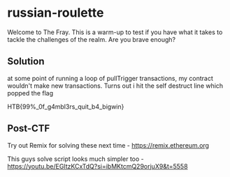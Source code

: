 # russian-roulette

Welcome to The Fray. This is a warm-up to test if you have what it takes to tackle the challenges of the realm. 
Are you brave enough?

## Solution

at some point of running a loop of pullTrigger transactions, my contract wouldn't make new transactions.
Turns out i hit the self destruct line which popped the flag

HTB{99%_0f_g4mbl3rs_quit_b4_bigwin}

## Post-CTF

Try out Remix for solving these next time - https://remix.ethereum.org

This guys solve script looks much simpler too - https://youtu.be/EGItzKCxTdQ?si=ibMKtcmQ29orjuX9&t=5558
